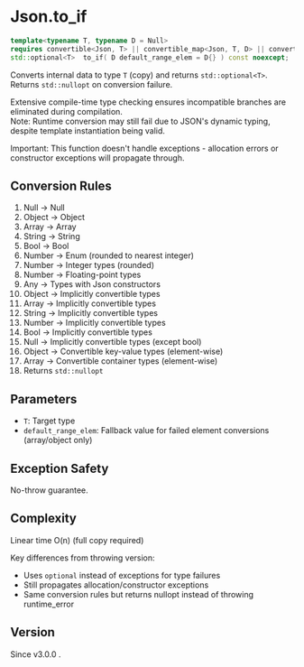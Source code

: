 # **Json.to_if**

```cpp
template<typename T, typename D = Null>
requires convertible<Json, T> || convertible_map<Json, T, D> || convertible_array<Json, T, D>
std::optional<T>  to_if( D default_range_elem = D{} ) const noexcept;
```

Converts internal data to type `T` (copy) and returns `std::optional<T>`. Returns `std::nullopt` on conversion failure.

Extensive compile-time type checking ensures incompatible branches are eliminated during compilation.  
Note: Runtime conversion may still fail due to JSON's dynamic typing, despite template instantiation being valid.

Important: This function doesn't handle exceptions - allocation errors or constructor exceptions will propagate through.

## Conversion Rules

1. Null → Null
2. Object → Object
3. Array → Array
4. String → String
5. Bool → Bool
6. Number → Enum (rounded to nearest integer)
7. Number → Integer types (rounded)
8. Number → Floating-point types
9. Any → Types with Json constructors
10. Object → Implicitly convertible types
11. Array → Implicitly convertible types
12. String → Implicitly convertible types
13. Number → Implicitly convertible types
14. Bool → Implicitly convertible types
15. Null → Implicitly convertible types (except bool)
16. Object → Convertible key-value types (element-wise)
17. Array → Convertible container types (element-wise)
18. Returns `std::nullopt`

## Parameters

- `T`: Target type
- `default_range_elem`: Fallback value for failed element conversions (array/object only)

## Exception Safety

No-throw guarantee.

## Complexity

Linear time O(n) (full copy required)

Key differences from throwing version:
- Uses `optional` instead of exceptions for type failures
- Still propagates allocation/constructor exceptions
- Same conversion rules but returns nullopt instead of throwing runtime_error

## Version

Since v3.0.0 .

